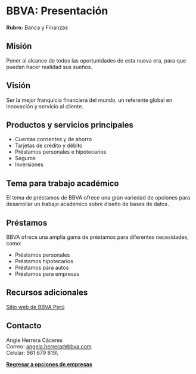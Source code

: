 # BBVA: Presentación
**Rubro:** Banca y Finanzas

## Misión
Poner al alcance de todos las oportunidades de esta nueva era, para que puedan hacer realidad sus sueños.

## Visión
Ser la mejor franquicia financiera del mundo, un referente global en innovación y servicio al cliente.

## Productos y servicios principales
- Cuentas corrientes y de ahorro
- Tarjetas de crédito y débito
- Préstamos personales e hipotecarios
- Seguros
- Inversiones

## Tema para trabajo académico
El tema de préstamos de BBVA ofrece una gran variedad de opciones para desarrollar un trabajo académico sobre diseño de bases de datos.

## Préstamos
BBVA ofrece una amplia gama de préstamos para diferentes necesidades, como:
- Préstamos personales
- Préstamos hipotecarios
- Préstamos para autos
- Préstamos para empresas

## Recursos adicionales
[Sitio web de BBVA Perú](https://www.bbva.pe/)

## Contacto
Angie Herrera Cáceres\
Correo: angela.herrera@bbva.com\
Celular: 981 679 819\

**[Regresar a opciones de empresas](..\empresas.md)**